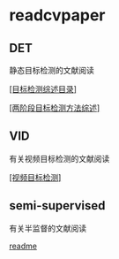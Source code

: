 # readcvpaper

## DET

静态目标检测的文献阅读

[[目标检测综述目录]](./DET/)

[[两阶段目标检测方法综述]](./DET/2/)



## VID

有关视频目标检测的文献阅读

[[视频目标检测]](./vid/)



## semi-supervised
有关半监督的文献阅读

[readme](./semi/)